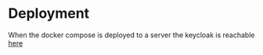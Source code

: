 # Deployment

When the docker compose is deployed to a server the keycloak is reachable <a href="https://nico.jakobrathberger.eu/" target="_blank">here</a>
